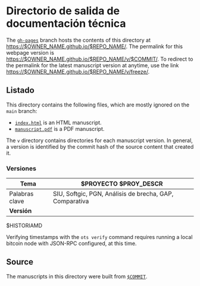 # Directorio de salida de documentación técnica

The [`gh-pages`](https://github.com/$REPO_SLUG/tree/gh-pages) branch hosts the contents of this directory at <https://$OWNER_NAME.github.io/$REPO_NAME/>.
The permalink for this webpage version is <https://$OWNER_NAME.github.io/$REPO_NAME/v/$COMMIT/>.
To redirect to the permalink for the latest manuscript version at anytime, use the link <https://$OWNER_NAME.github.io/$REPO_NAME/v/freeze/>.

## Listado

This directory contains the following files, which are mostly ignored on the `main` branch:

+ [`index.html`](index.html) is an HTML manuscript.
+ [`manuscript.pdf`](manuscript.pdf) is a PDF manuscript.

The `v` directory contains directories for each manuscript version.
In general, a version is identified by the commit hash of the source content that created it.


### Versiones

| Tema           | $PROYECTO $PROY_DESCR      |
|----------------|----------------------------|
| Palabras clave | SIU, Softgic, PGN, Análisis de brecha, GAP, Comparativa |
| **Versión**    |                            |
$HISTORIAMD



Verifying timestamps with the `ots verify` command requires running a local bitcoin node with JSON-RPC configured, at this time.

## Source

The manuscripts in this directory were built from
[`$COMMIT`](https://github.com/$REPO_SLUG/commit/$COMMIT).
